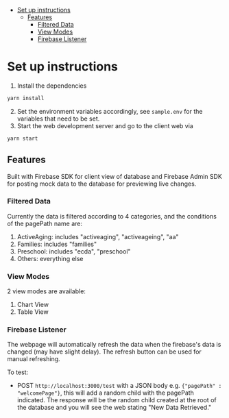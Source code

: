 - [Set up instructions](#set-up-instructions)
  - [Features](#features)
    - [Filtered Data](#filtered-data)
    - [View Modes](#view-modes)
    - [Firebase Listener](#firebase-listener)

# Set up instructions

1. Install the dependencies

```bash
yarn install 
```

2. Set the environment variables accordingly, see `sample.env` for the variables that need to be set.
3. Start the web development server and go to the client web via

```bash
yarn start
```

## Features

Built with Firebase SDK for client view of database and Firebase Admin SDK for posting mock data to the database for previewing live changes.

### Filtered Data

Currently the data is filtered according to 4 categories, and the conditions of the pagePath name are:
1. ActiveAging: includes "activeaging", "activeageing", "aa"
2. Families: includes "families"
3. Preschool: includes "ecda", "preschool"
4. Others: everything else

### View Modes

2 view modes are available: 
1. Chart View
2. Table View

### Firebase Listener

The webpage will automatically refresh the data when the firebase's data is changed (may have slight delay). The refresh button can be used for manual refreshing.

To test:
- POST `http://localhost:3000/test` with a JSON body e.g. `{"pagePath" : "welcomePage"}`, this will add a random child with the pagePath indicated. 
The response will be the random child created at the root of the database and you will see the web stating "New Data Retrieved."